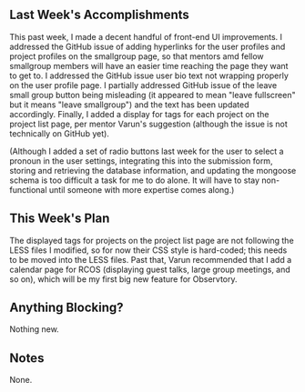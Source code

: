 ## Last Week's Accomplishments

This past week, I made a decent handful of front-end UI improvements. I addressed the GitHub issue of adding hyperlinks for the user profiles and project profiles on the smallgroup page, so that mentors amd fellow smallgroup members will have an easier time reaching the page they want to get to. I addressed the GitHub issue user bio text not wrapping properly on the user profile page. I partially addressed GitHub issue of the leave small group button being misleading (it appeared to mean "leave fullscreen" but it means "leave smallgroup") and the text has been updated accordingly. Finally, I added a display for tags for each project on the project list page, per mentor Varun's suggestion (although the issue is not technically on GitHub yet). 

(Although I added a set of radio buttons last week for the user to select a pronoun in the user settings, integrating this into the submission form, storing and retrieving the database information, and updating the mongoose schema is too difficult a task for me to do alone. It will have to stay non-functional until someone with more expertise comes along.)

## This Week's Plan

The displayed tags for projects on the project list page are not following the LESS files I modified, so for now their CSS style is hard-coded; this needs to be moved into the LESS files. Past that, Varun recommended that I add a calendar page for RCOS (displaying guest talks, large group meetings, and so on), which will be my first big new feature for Observtory. 

## Anything Blocking?

Nothing new.

## Notes

None.
